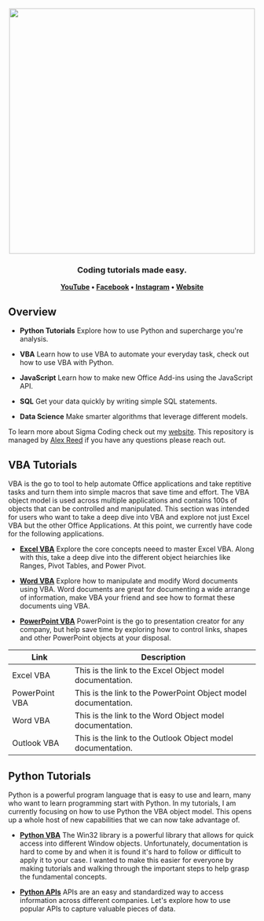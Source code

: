 <h1 align="center">
	<img
		width="500"
		src="https://user-images.githubusercontent.com/21281964/53066899-ae893380-3486-11e9-937f-7b7540569a66.jpg">
</h1>

<h3 align="center">
	Coding tutorials made easy.
</h3>

<p align="center">
	<strong>
		<a href="https://www.youtube.com/channel/UCBsTB02yO0QGwtlfiv5m25Q">YouTube</a>
		•
		<a href="https://www.facebook.com/codingsigma/">Facebook</a>
		•
		<a href="https://www.instagram.com/sigma_coding/">Instagram</a>
    •
		<a href="https://www.sigma-coding.com/">Website</a>
	</strong>
</p>

## Overview

* **Python Tutorials** Explore how to use Python and supercharge you're analysis.

* **VBA** Learn how to use VBA to automate your everyday task, check out how to use VBA with Python.

* **JavaScript** Learn how to make new Office Add-ins using the JavaScript API.

* **SQL** Get your data quickly by writing simple SQL statements.

* **Data Science** Make smarter algorithms that leverage different models.

To learn more about Sigma Coding check out my [website](https://www.sigma-coding.com/). This repository is managed by [Alex Reed](https://www.linkedin.com/in/alex-reed/) if you have any questions please reach out.


## VBA Tutorials

VBA is the go to tool to help automate Office applications and take reptitive tasks and turn them into simple macros that save time and effort. The VBA object model is used across multiple applications and contains 100s of objects that can be controlled and manipulated. This section was intended for users who want to take a deep dive into VBA and explore not just Excel VBA but the other Office Applications. At this point, we currently have code for the following applications.

* **[Excel VBA](https://github.com/areed1192/sigma_coding_youtube/tree/master/vba/excel-vba)** Explore the core concepts neeed to master Excel VBA. Along with this, take a deep dive into the different object heiarchies like Ranges, Pivot Tables, and Power Pivot.

* **[Word VBA](https://github.com/areed1192/sigma_coding_youtube/tree/master/vba/word-vba)** Explore how to manipulate and modify Word documents using VBA. Word documents are great for documenting a wide arrange of information, make VBA your friend and see how to format these documents uing VBA.

* **[PowerPoint VBA](https://github.com/areed1192/sigma_coding_youtube/tree/master/vba/powerpoint-vba)** PowerPoint is the go to presentation creator for any company, but help save time by exploring how to control links, shapes and other PowerPoint objects at your disposal.

<table>
<thead>
<tr>
<th>Link</th>
<th>Description</th>
</tr>
</thead>
<tbody>
<tr>
<td>Excel VBA</td>
<td>This is the link to the Excel Object model documentation.</td>
</tr>
<tr>
<td>PowerPoint VBA</td>
<td>This is the link to the PowerPoint Object model documentation.</td>
</tr>
<tr>
<td>Word VBA</td>
<td>This is the link to the Word Object model documentation.</td>
</tr>
<tr>
<td>Outlook VBA</td>
<td>This is the link to the Outlook Object model documentation.</td>
</tr>
</tbody>
</table>

## Python Tutorials

Python is a powerful program language that is easy to use and learn, many who want to learn programming start with Python. In my tutorials, I am currently focusing on how to use Python the VBA object model. This opens up a whole host of new capabilities that we can now take advantage of.

* **[Python VBA](https://github.com/areed1192/sigma_coding_youtube/tree/master/python/python-vba)** The Win32 library is a powerful library that allows for quick access into different Window objects. Unfortunately, documentation is hard to come by and when it is found it's hard to follow or difficult to apply it to your case. I wanted to make this easier for everyone by making tutorials and walking through the important steps to help grasp the fundamental concepts.

* **[Python APIs](https://github.com/areed1192/sigma_coding_youtube/tree/master/python/python-apis)** APIs are an easy and standardized way to access information across different companies. Let's explore how to use popular APIs to capture valuable pieces of data.

